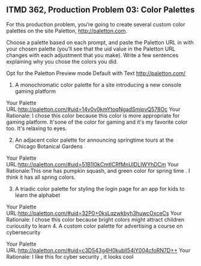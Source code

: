 ﻿## ITMD 362, Production Problem 03: Color Palettes

For this production problem, you’re going to create several custom color palettes on the site
Paletton, http://paletton.com.

Choose a palette based on each prompt, and paste the Paletton URL in with your chosen palette
(you’ll see that the uid value in the Paletton URL changes with each adjustment that you make).
Write a few sentences explaining why you chose the colors you did.

Opt for the Paletton Preview mode Default with Text http://paletton.com/

1. A monochromatic color palette for a site introducing a new console gaming platform

Your Palette URL:http://paletton.com/#uid=14v0v0kmYtoqNgadSmipvQ578Oc
Your Rationale: I chose this color because this color is more appropriate for gaming platform. It'sone of the color
for gaming and it's my favorite color too. It's  relaxing to eyes.

2. An adjacent color palette for announcing springtime tours at the Chicago Botanical Gardens

Your Palette URL:http://paletton.com/#uid=51B1l0kCmtlCRfMnUlDLIWYhDCm
Your Rationale:This one has pumpkin squash, and green color for spring time . I think it has 
all spring colors.

3. A triadic color palette for styling the login page for an app for kids to learn the alphabet

Your Palette URL:http://paletton.com/#uid=32P0+0ksLqzwkbyh3huwcOxceCs
Your Rationale:
I chose this color because bright colors might attract children curiousity to learn
4. A custom color palette for advertising a course on cybersecurity

Your Palette URL:http://paletton.com/#uid=c3D543g4H0kubll54iY004cfoRN7D++
Your Rationale: I like this for cyber security , it looks cool
